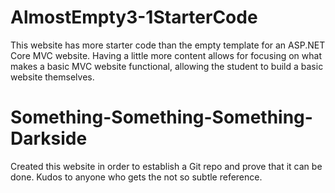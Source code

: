 # AlmostEmpty3-1StarterCode
This website has more starter code than the empty template for an ASP.NET Core MVC website.
Having a little more content allows for focusing on what makes a basic MVC website functional,
allowing the student to build a basic website themselves.

# Something-Something-Something-Darkside
Created this website in order to establish a Git repo and prove that it can be done.
Kudos to anyone who gets the not so subtle reference.
